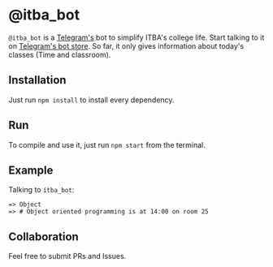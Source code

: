 # @itba_bot

`@itba_bot` is a [Telegram's](https://telegram.org/) bot to simplify ITBA's college life. Start talking to it on [Telegram's bot store](https://storebot.me/bot/itba_bot). So far, it only gives information about today's classes (Time and classroom).

## Installation
Just run `npm install` to install every dependency.

## Run
To compile and use it, just run `npm start` from the terminal.

## Example
Talking to `ítba_bot`:
```
=> Object
=> # Object oriented programming is at 14:00 on room 25 
```

## Collaboration
Feel free to submit PRs and Issues.